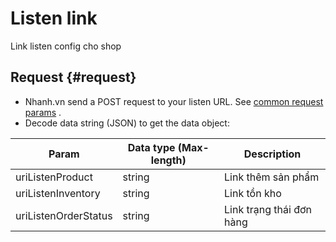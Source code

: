 # Listen link

Link listen config cho shop

## Request {#request}

* Nhanh.vn send a POST request to your listen URL. See
  [common request params](/docs/api.md#request)
  .
* Decode data string \(JSON\) to get the data object:

Param	| Data type (Max-length)|Description
----|---- |----
uriListenProduct|string| Link thêm sản phẩm
uriListenInventory | string | Link tồn kho
uriListenOrderStatus| string | Link trạng thái đơn hàng
